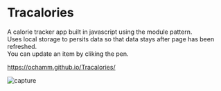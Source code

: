 # Tracalories
A calorie tracker app built in javascript using the module pattern.  
Uses local storage to persits data so that data stays after page has been refreshed.  
You can update an item by cliking the pen.    
 
 https://ochamm.github.io/Tracalories/
   


![capture](https://user-images.githubusercontent.com/31323890/36064043-2f586068-0e53-11e8-9e68-8e733fcb20ff.PNG)


